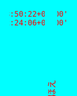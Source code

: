 ```yaml
---
title: れーどめー
category:
tags:
created_at: '2023-11-02T18:50:22+09:00'
updated_at: '2023-11-03T12:24:06+09:00'
published: true
number: 683
---
```


ほげほえ
<style>
    main {
        animation: gradetion .5s infinite;
    }

    @keyframes gradetion {
        0%{
            background-image: linear-gradient(0deg, blue, yellow, red);
        }
        100%{
            background-image: linear-gradient(360deg, red, blue, yellow);
        }
    }
    *{
        background-color: aqua !important;
        color: red !important;
        rotate: 90deg ;
    }
    div{
        rotate:90deg;
    }
</style>

